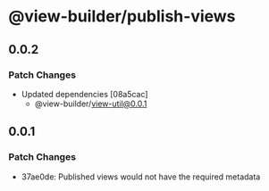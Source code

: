 # @view-builder/publish-views

## 0.0.2

### Patch Changes

- Updated dependencies [08a5cac]
  - @view-builder/view-util@0.0.1

## 0.0.1

### Patch Changes

- 37ae0de: Published views would not have the required metadata
